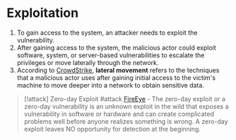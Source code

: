 # Exploitation

1. To gain access to the system, an attacker needs to exploit the vulnerability.
2. After gaining access to the system, the malicious actor could exploit software, system, or server-based vulnerabilities to escalate the privileges or move laterally through the network. 
3. According to [CrowdStrike](https://www.crowdstrike.com/cybersecurity-101/lateral-movement/), **lateral movement** refers to the techniques that a malicious actor uses after gaining initial access to the victim's machine to move deeper into a network to obtain sensitive data.

> [!attack] Zero-day Exploit #attack 
> [FireEye](https://www.fireeye.com/current-threats/what-is-a-zero-day-exploit.html) - The zero-day exploit or a zero-day vulnerability is an unknown exploit in the wild that exposes a vulnerability in software or hardware and can create complicated problems well before anyone realizes something is wrong. A zero-day exploit leaves NO opportunity for detection at the beginning.
